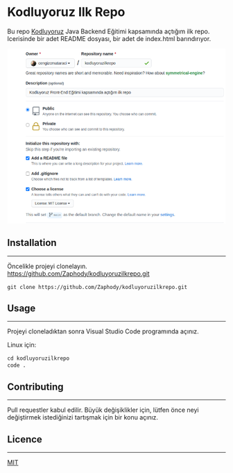 # Kodluyoruz Ilk Repo

Bu repo [Kodluyoruz](https://www.kodluyoruz.org/) Java Backend Eğitimi kapsamında açtığım ilk repo. Icerisinde bir adet README dosyası, bir adet de index.html barındırıyor.

![Gorsel](https://raw.githubusercontent.com/Kodluyoruz/taskforce/main/git/odev1/figures/github.png)

## Installation
----------------------------------

Öncelikle projeyi clonelayın. https://github.com/Zaphody/kodluyoruzilkrepo.git

```
git clone https://github.com/Zaphody/kodluyoruzilkrepo.git
```

## Usage
----------------------------------------
Projeyi cloneladıktan sonra Visual Studio Code programında açınız.

Linux için:
```
cd kodluyoruzilkrepo
code .
````

## Contributing
------------------------------------
Pull requestler kabul edilir. Büyük değişiklikler için, lütfen önce neyi değiştirmek istediğinizi tartışmak için bir konu açınız.

## Licence
---------------------
[MIT](https://choosealicense.com/licenses/mit/)


